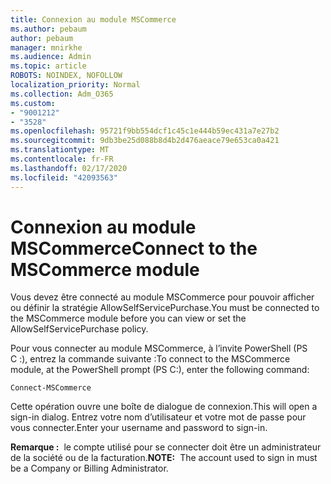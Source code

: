```yaml
---
title: Connexion au module MSCommerce
ms.author: pebaum
author: pebaum
manager: mnirkhe
ms.audience: Admin
ms.topic: article
ROBOTS: NOINDEX, NOFOLLOW
localization_priority: Normal
ms.collection: Adm_O365
ms.custom:
- "9001212"
- "3528"
ms.openlocfilehash: 95721f9bb554dcf1c45c1e444b59ec431a7e27b2
ms.sourcegitcommit: 9db3be25d088b8d4b2d476aeace79e653ca0a421
ms.translationtype: MT
ms.contentlocale: fr-FR
ms.lasthandoff: 02/17/2020
ms.locfileid: "42093563"
---
```

# <a name="connect-to-the-mscommerce-module"></a><span data-ttu-id="935ea-102">Connexion au module MSCommerce</span><span class="sxs-lookup"><span data-stu-id="935ea-102">Connect to the MSCommerce module</span></span>

<span data-ttu-id="935ea-103">Vous devez être connecté au module MSCommerce pour pouvoir afficher ou définir la stratégie AllowSelfServicePurchase.</span><span class="sxs-lookup"><span data-stu-id="935ea-103">You must be connected to the MSCommerce module before you can view or set the AllowSelfServicePurchase policy.</span></span>  

<span data-ttu-id="935ea-104">Pour vous connecter au module MSCommerce, à l’invite PowerShell (PS C :\), entrez la commande suivante :</span><span class="sxs-lookup"><span data-stu-id="935ea-104">To connect to the MSCommerce module, at the PowerShell prompt (PS C:\), enter the following command:</span></span>

    Connect-MSCommerce

<span data-ttu-id="935ea-105">Cette opération ouvre une boîte de dialogue de connexion.</span><span class="sxs-lookup"><span data-stu-id="935ea-105">This will open a sign-in dialog.</span></span> <span data-ttu-id="935ea-106">Entrez votre nom d’utilisateur et votre mot de passe pour vous connecter.</span><span class="sxs-lookup"><span data-stu-id="935ea-106">Enter your username and password to sign-in.</span></span>

<span data-ttu-id="935ea-107">**Remarque :**&nbsp;&nbsp;le compte utilisé pour se connecter doit être un administrateur de la société ou de la facturation.</span><span class="sxs-lookup"><span data-stu-id="935ea-107">**NOTE:**&nbsp;&nbsp;The account used to sign in must be a Company or Billing Administrator.</span></span>
